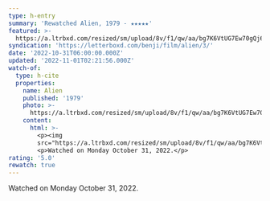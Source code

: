 ```yaml
---
type: h-entry
summary: 'Rewatched Alien, 1979 - ★★★★★'
featured: >-
  https://a.ltrbxd.com/resized/sm/upload/8v/f1/qw/aa/bg7K6VtUG7Ew70gQj6SSroD5d4R-0-600-0-900-crop.jpg?v=a932f9e98e
syndication: 'https://letterboxd.com/benji/film/alien/3/'
date: '2022-10-31T06:00:00.000Z'
updated: '2022-11-01T02:21:56.000Z'
watch-of:
  type: h-cite
  properties:
    name: Alien
    published: '1979'
    photo: >-
      https://a.ltrbxd.com/resized/sm/upload/8v/f1/qw/aa/bg7K6VtUG7Ew70gQj6SSroD5d4R-0-600-0-900-crop.jpg?v=a932f9e98e
    content:
      html: >-
        <p><img
        src="https://a.ltrbxd.com/resized/sm/upload/8v/f1/qw/aa/bg7K6VtUG7Ew70gQj6SSroD5d4R-0-600-0-900-crop.jpg?v=a932f9e98e"/></p>
        <p>Watched on Monday October 31, 2022.</p>
rating: '5.0'
rewatch: true
---
```

Watched on Monday October 31, 2022.
